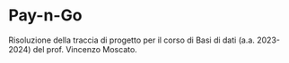 # Pay-n-Go
Risoluzione della traccia di progetto per il corso di Basi di dati (a.a. 2023-2024) del prof. Vincenzo Moscato.
